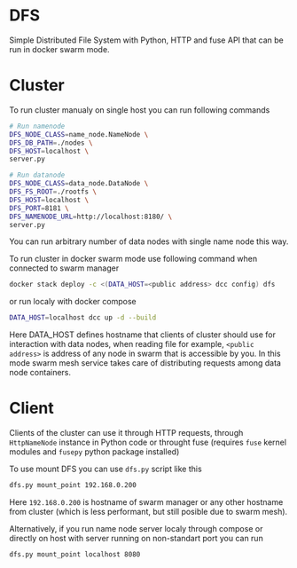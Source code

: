 # DFS

Simple Distributed File System with Python, HTTP and fuse API that
can be run in docker swarm mode.

# Cluster

To run cluster manualy on single host you can run following commands

```bash
# Run namenode
DFS_NODE_CLASS=name_node.NameNode \
DFS_DB_PATH=./nodes \
DFS_HOST=localhost \
server.py

# Run datanode
DFS_NODE_CLASS=data_node.DataNode \
DFS_FS_ROOT=./rootfs \
DFS_HOST=localhost \
DFS_PORT=8181 \
DFS_NAMENODE_URL=http://localhost:8180/ \
server.py
```

You can run arbitrary number of data nodes with single name node this
way.

To run cluster in docker swarm mode use following command when connected 
to swarm manager

```bash
docker stack deploy -c <(DATA_HOST=<public address> dcc config) dfs
```

or run localy with docker compose

```bash
DATA_HOST=localhost dcc up -d --build
```

Here DATA_HOST defines hostname that clients of cluster should use for
interaction with data nodes, when reading file for example,
`<public address>` is address of any node in swarm that is accessible
by you. In this mode swarm mesh service takes care of distributing
requests among data node containers.

# Client

Clients of the cluster can use it through HTTP requests, through
`HttpNameNode` instance in Python code or throught fuse
(requires `fuse` kernel modules and `fusepy` python package installed)

To use mount DFS you can use `dfs.py` script like this

```bash
dfs.py mount_point 192.168.0.200
```

Here `192.168.0.200` is hostname of swarm manager or any other hostname
from cluster (which is less performant, but still posible due to
swarm mesh).

Alternatively, if you run name node server localy through compose or
directly on host with server running on non-standart port you can run

```bash
dfs.py mount_point localhost 8080
```

